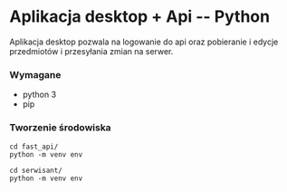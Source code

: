 # Aplikacja desktop + Api -- Python

Aplikacja desktop pozwala na logowanie do api oraz pobieranie i edycje przedmiotów i przesyłania zmian na serwer.

### Wymagane

* python 3
* pip


### Tworzenie środowiska

```
cd fast_api/
python -m venv env

cd serwisant/
python -m venv env
```


